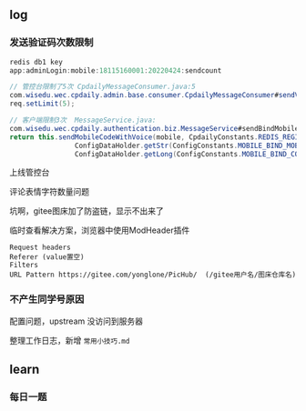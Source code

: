 ## log

### 发送验证码次数限制

```java
redis db1 key
app:adminLogin:mobile:18115160001:20220424:sendcount

// 管控台限制了5次 CpdailyMessageConsumer.java:5
com.wisedu.wec.cpdaily.admin.base.consumer.CpdailyMessageConsumer#sendVerifyCode(java.lang.String, java.lang.String, java.lang.String)
req.setLimit(5);

// 客户端限制3次  MessageService.java:
com.wisedu.wec.cpdaily.authentication.biz.MessageService#sendBindMobileCode
return this.sendMobileCodeWithVoice(mobile, CpdailyConstants.REDIS_REGION_MOBILE_BIND_CODE, CpdailyConstants.REDIS_REGION_MOBILE_BIND_CODE,
				ConfigDataHolder.getStr(ConfigConstants.MOBILE_BIND_MOBILEMESSAGE_TEXT_KEY), 3,
				ConfigDataHolder.getLong(ConfigConstants.MOBILE_BIND_CODE_TIMEOUT_KEY), tenantId, cpdailyStandalone);
```



上线管控台

评论表情字符数量问题



坑啊，gitee图床加了防盗链，显示不出来了

临时查看解决方案，浏览器中使用ModHeader插件

```
Request headers
Referer (value置空)
Filters
URL Pattern https://gitee.com/yonglone/PicHub/  (/gitee用户名/图床仓库名)
```



### 不产生同学号原因

配置问题，upstream 没访问到服务器



整理工作日志，新增 `常用小技巧.md`

## learn

### 每日一题



